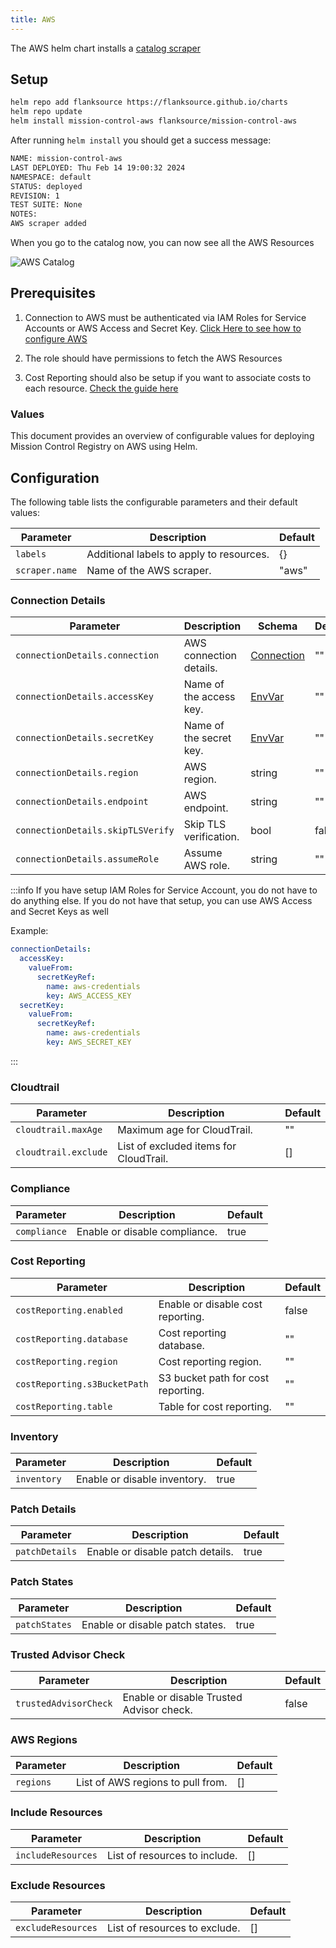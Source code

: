 ```yaml
---
title: AWS
---
```


The AWS helm chart installs a [catalog scraper](/config-db/scrapers/aws)

## Setup

```sh
helm repo add flanksource https://flanksource.github.io/charts
helm repo update
helm install mission-control-aws flanksource/mission-control-aws
```

After running `helm install` you should get a success message:

```sh
NAME: mission-control-aws
LAST DEPLOYED: Thu Feb 14 19:00:32 2024
NAMESPACE: default
STATUS: deployed
REVISION: 1
TEST SUITE: None
NOTES:
AWS scraper added
```

When you go to the catalog now, you can now see all the AWS Resources

![AWS Catalog](/img/aws-registry-catalog-scraper.png)


## Prerequisites

1. Connection to AWS must be authenticated via IAM Roles for Service Accounts or AWS Access and Secret Key. [Click Here to see how to configure AWS](/installation/aws-eks)

2. The role should have permissions to fetch the AWS Resources

3. Cost Reporting should also be setup if you want to associate costs to each resource. [Check the guide here](/installation/aws-eks#cost-reporting)

### Values

This document provides an overview of configurable values for deploying Mission Control Registry on AWS using Helm.

## Configuration

The following table lists the configurable parameters and their default values:

| Parameter | Description | Default |
| --- | --- | --- |
| `labels` | Additional labels to apply to resources. | {} |
| `scraper.name` | Name of the AWS scraper. | "aws" |

### Connection Details

| Parameter | Description | Schema | Default |
| --- | --- | --- | --- |
| `connectionDetails.connection` | AWS connection details. | [Connection](/reference/connections/aws) | "" |
| `connectionDetails.accessKey` | Name of the access key. | [EnvVar](/reference/env-var) | "" |
| `connectionDetails.secretKey` | Name of the secret key. | [EnvVar](/reference/env-var) | "" |
| `connectionDetails.region` | AWS region. | string | "" |
| `connectionDetails.endpoint` | AWS endpoint. | string | "" |
| `connectionDetails.skipTLSVerify` | Skip TLS verification.| bool | false |
| `connectionDetails.assumeRole` | Assume AWS role. | string | "" |

:::info
If you have setup IAM Roles for Service Account, you do not have to do anything else. If you do not have that setup, you can use AWS Access and Secret Keys as well

Example:
```yaml title="values.yaml"
connectionDetails:
  accessKey:
    valueFrom:
      secretKeyRef:
        name: aws-credentials
        key: AWS_ACCESS_KEY
  secretKey:
    valueFrom:
      secretKeyRef:
        name: aws-credentials
        key: AWS_SECRET_KEY
```

:::


### Cloudtrail

| Parameter | Description | Default |
| --- | --- | --- |
| `cloudtrail.maxAge` | Maximum age for CloudTrail. | "" |
| `cloudtrail.exclude` | List of excluded items for CloudTrail. | [] |

### Compliance

| Parameter | Description | Default |
| --- | --- | --- |
| `compliance` | Enable or disable compliance. | true |

### Cost Reporting

| Parameter | Description | Default |
| --- | --- | --- |
| `costReporting.enabled` | Enable or disable cost reporting. | false |
| `costReporting.database` | Cost reporting database. | "" |
| `costReporting.region` | Cost reporting region. | "" |
| `costReporting.s3BucketPath` | S3 bucket path for cost reporting. | "" |
| `costReporting.table` | Table for cost reporting. | "" |



### Inventory

| Parameter | Description | Default |
| --- | --- | --- |
| `inventory` | Enable or disable inventory. | true |

### Patch Details

| Parameter | Description | Default |
| --- | --- | --- |
| `patchDetails` | Enable or disable patch details. | true |

### Patch States

| Parameter | Description | Default |
| --- | --- | --- |
| `patchStates` | Enable or disable patch states. | true |

### Trusted Advisor Check

| Parameter | Description | Default |
| --- | --- | --- |
| `trustedAdvisorCheck` | Enable or disable Trusted Advisor check. | false |

### AWS Regions

| Parameter | Description | Default |
| --- | --- | --- |
| `regions` | List of AWS regions to pull from. | [] |

### Include Resources

| Parameter | Description | Default |
| --- | --- | --- |
| `includeResources` | List of resources to include. | [] |

### Exclude Resources

| Parameter | Description | Default |
| --- | --- | --- |
| `excludeResources` | List of resources to exclude. | [] |

